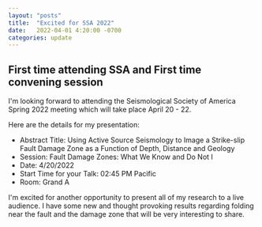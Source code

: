 ```yaml
---
layout: "posts"
title:  "Excited for SSA 2022"
date:   2022-04-01 4:20:00 -0700
categories: update
---
```

## First time attending SSA and First time convening session
I'm looking forward to attending the Seismological Society of America Spring 2022 meeting which will take place April 20 - 22.   

Here are the details for my presentation:  
+    Abstract Title: Using Active Source Seismology to Image a Strike-slip Fault Damage Zone as a Function of Depth, Distance and Geology
+    Session: Fault Damage Zones: What We Know and Do Not I
+    Date: 4/20/2022
+    Start Time for your Talk: 02:45 PM Pacific
+    Room: Grand A

I'm excited for another opportunity to present all of my research to a live audience. I have some new and thought provoking results regarding folding near the fault and the damage zone that will be very interesting to share.
